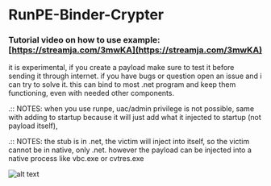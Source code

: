# RunPE-Binder-Crypter

### Tutorial video on how to use example: [https://streamja.com/3mwKA](https://streamja.com/3mwKA)

it is experimental, if you create a payload make sure to test it before sending it through internet.
if you have bugs or question open an issue and i can try to solve it.
this can bind to most .net program and keep them functioning, even with needed other components.

.:: NOTES: when you use runpe, uac/admin privilege is not possible, same with adding to startup because it will just add what it injected to startup (not payload itself),

.:: NOTES: the stub is in .net, the victim will inject into itself, so the victim cannot be in native, only .net. however the payload can be injected into a native process like vbc.exe or cvtres.exe

![alt text](https://github.com/De-eloper/RunPE-Binder-Crypter/raw/main/screenshot.PNG)

